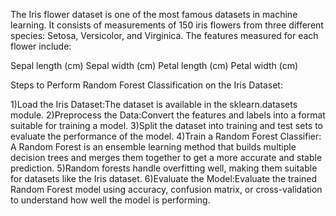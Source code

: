 The Iris flower dataset is one of the most famous datasets in machine learning.
It consists of measurements of 150 iris flowers from three different species: Setosa, Versicolor, and Virginica. 
The features measured for each flower include:

Sepal length (cm)
Sepal width (cm)
Petal length (cm)
Petal width (cm)

Steps to Perform Random Forest Classification on the Iris Dataset:

1)Load the Iris Dataset:The dataset is available in the sklearn.datasets module.
2)Preprocess the Data:Convert the features and labels into a format suitable for training a model.
3)Split the dataset into training and test sets to evaluate the performance of the model.
4)Train a Random Forest Classifier: A Random Forest is an ensemble learning method that builds multiple 
decision trees and merges them together to get a more accurate and stable prediction.
5)Random forests handle overfitting well, making them suitable for datasets like the Iris dataset.
6)Evaluate the Model:Evaluate the trained Random Forest model using accuracy, confusion matrix, or cross-validation to understand how well the model is performing.
